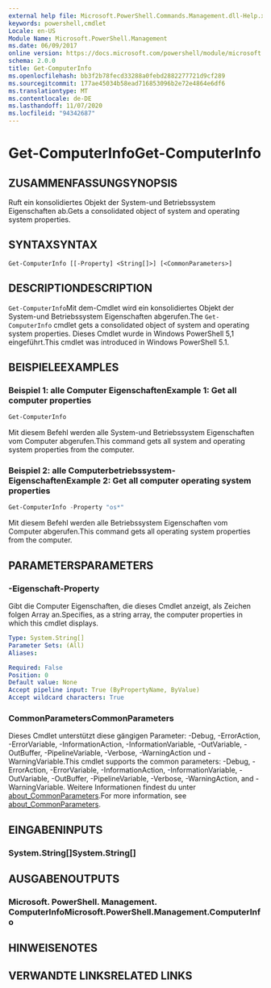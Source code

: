 ```yaml
---
external help file: Microsoft.PowerShell.Commands.Management.dll-Help.xml
keywords: powershell,cmdlet
Locale: en-US
Module Name: Microsoft.PowerShell.Management
ms.date: 06/09/2017
online version: https://docs.microsoft.com/powershell/module/microsoft.powershell.management/get-computerinfo?view=powershell-5.1&WT.mc_id=ps-gethelp
schema: 2.0.0
title: Get-ComputerInfo
ms.openlocfilehash: bb3f2b78fecd33288a0febd2882277721d9cf289
ms.sourcegitcommit: 177ae45034b58ead716853096b2e72e4864e6df6
ms.translationtype: MT
ms.contentlocale: de-DE
ms.lasthandoff: 11/07/2020
ms.locfileid: "94342687"
---
```

# <span data-ttu-id="deb61-103">Get-ComputerInfo</span><span class="sxs-lookup"><span data-stu-id="deb61-103">Get-ComputerInfo</span></span>

## <span data-ttu-id="deb61-104">ZUSAMMENFASSUNG</span><span class="sxs-lookup"><span data-stu-id="deb61-104">SYNOPSIS</span></span>
<span data-ttu-id="deb61-105">Ruft ein konsolidiertes Objekt der System-und Betriebssystem Eigenschaften ab.</span><span class="sxs-lookup"><span data-stu-id="deb61-105">Gets a consolidated object of system and operating system properties.</span></span>

## <span data-ttu-id="deb61-106">SYNTAX</span><span class="sxs-lookup"><span data-stu-id="deb61-106">SYNTAX</span></span>

```
Get-ComputerInfo [[-Property] <String[]>] [<CommonParameters>]
```

## <span data-ttu-id="deb61-107">DESCRIPTION</span><span class="sxs-lookup"><span data-stu-id="deb61-107">DESCRIPTION</span></span>

<span data-ttu-id="deb61-108">`Get-ComputerInfo`Mit dem-Cmdlet wird ein konsolidiertes Objekt der System-und Betriebssystem Eigenschaften abgerufen.</span><span class="sxs-lookup"><span data-stu-id="deb61-108">The `Get-ComputerInfo` cmdlet gets a consolidated object of system and operating system properties.</span></span>
<span data-ttu-id="deb61-109">Dieses Cmdlet wurde in Windows PowerShell 5,1 eingeführt.</span><span class="sxs-lookup"><span data-stu-id="deb61-109">This cmdlet was introduced in Windows PowerShell 5.1.</span></span>

## <span data-ttu-id="deb61-110">BEISPIELE</span><span class="sxs-lookup"><span data-stu-id="deb61-110">EXAMPLES</span></span>

### <span data-ttu-id="deb61-111">Beispiel 1: alle Computer Eigenschaften</span><span class="sxs-lookup"><span data-stu-id="deb61-111">Example 1: Get all computer properties</span></span>

```powershell
Get-ComputerInfo
```

<span data-ttu-id="deb61-112">Mit diesem Befehl werden alle System-und Betriebssystem Eigenschaften vom Computer abgerufen.</span><span class="sxs-lookup"><span data-stu-id="deb61-112">This command gets all system and operating system properties from the computer.</span></span>

### <span data-ttu-id="deb61-113">Beispiel 2: alle Computerbetriebssystem-Eigenschaften</span><span class="sxs-lookup"><span data-stu-id="deb61-113">Example 2: Get all computer operating system properties</span></span>

```powershell
Get-ComputerInfo -Property "os*"
```

<span data-ttu-id="deb61-114">Mit diesem Befehl werden alle Betriebssystem Eigenschaften vom Computer abgerufen.</span><span class="sxs-lookup"><span data-stu-id="deb61-114">This command gets all operating system properties from the computer.</span></span>

## <span data-ttu-id="deb61-115">PARAMETERS</span><span class="sxs-lookup"><span data-stu-id="deb61-115">PARAMETERS</span></span>

### <span data-ttu-id="deb61-116">-Eigenschaft</span><span class="sxs-lookup"><span data-stu-id="deb61-116">-Property</span></span>

<span data-ttu-id="deb61-117">Gibt die Computer Eigenschaften, die dieses Cmdlet anzeigt, als Zeichen folgen Array an.</span><span class="sxs-lookup"><span data-stu-id="deb61-117">Specifies, as a string array, the computer properties in which this cmdlet displays.</span></span>

```yaml
Type: System.String[]
Parameter Sets: (All)
Aliases:

Required: False
Position: 0
Default value: None
Accept pipeline input: True (ByPropertyName, ByValue)
Accept wildcard characters: True
```

### <span data-ttu-id="deb61-118">CommonParameters</span><span class="sxs-lookup"><span data-stu-id="deb61-118">CommonParameters</span></span>

<span data-ttu-id="deb61-119">Dieses Cmdlet unterstützt diese gängigen Parameter: -Debug, -ErrorAction, -ErrorVariable, -InformationAction, -InformationVariable, -OutVariable, -OutBuffer, -PipelineVariable, -Verbose, -WarningAction und -WarningVariable.</span><span class="sxs-lookup"><span data-stu-id="deb61-119">This cmdlet supports the common parameters: -Debug, -ErrorAction, -ErrorVariable, -InformationAction, -InformationVariable, -OutVariable, -OutBuffer, -PipelineVariable, -Verbose, -WarningAction, and -WarningVariable.</span></span> <span data-ttu-id="deb61-120">Weitere Informationen findest du unter [about_CommonParameters](../Microsoft.PowerShell.Core/About/about_CommonParameters.md).</span><span class="sxs-lookup"><span data-stu-id="deb61-120">For more information, see [about_CommonParameters](../Microsoft.PowerShell.Core/About/about_CommonParameters.md).</span></span>

## <span data-ttu-id="deb61-121">EINGABEN</span><span class="sxs-lookup"><span data-stu-id="deb61-121">INPUTS</span></span>

### <span data-ttu-id="deb61-122">System.String[]</span><span class="sxs-lookup"><span data-stu-id="deb61-122">System.String[]</span></span>

## <span data-ttu-id="deb61-123">AUSGABEN</span><span class="sxs-lookup"><span data-stu-id="deb61-123">OUTPUTS</span></span>

### <span data-ttu-id="deb61-124">Microsoft. PowerShell. Management. ComputerInfo</span><span class="sxs-lookup"><span data-stu-id="deb61-124">Microsoft.PowerShell.Management.ComputerInfo</span></span>

## <span data-ttu-id="deb61-125">HINWEISE</span><span class="sxs-lookup"><span data-stu-id="deb61-125">NOTES</span></span>

## <span data-ttu-id="deb61-126">VERWANDTE LINKS</span><span class="sxs-lookup"><span data-stu-id="deb61-126">RELATED LINKS</span></span>
